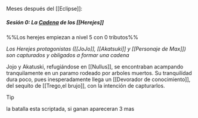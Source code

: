 Meses después del [[Eclipse]]:

##### Sesión 0: La [Cadena](Cadenas) de los [[Herejes]]
%%Los herejes empiezan a nivel 5 con 0 tributos%%

_Los Herejes protagonistas ([[JoJo]], [[Akatsuki]] y [[Personaje de Max]]) son capturados y  obligados a formar una cadena_ 

Jojo y Akatuski, refugiándose en [[Nullus]], se encontraban acampando tranquilamente en un paramo rodeado por arboles muertos. Su tranquilidad dura poco, pues inesperadamente llega un [[Devorador de conocimiento]], del sequito de [[Trego,el brujo]], con la intención de capturarlos.

> [!tip]
> la batalla esta scriptada, si ganan apareceran 3 mas

